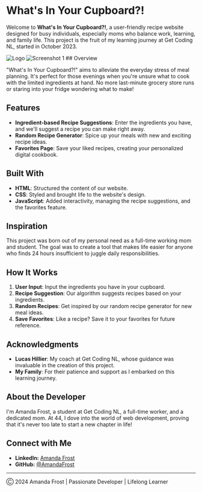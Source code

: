 # What's In Your Cupboard?!

<!-- ![Logo](images/logo.png) -->

Welcome to **What's In Your Cupboard?!**, a user-friendly recipe website designed for busy individuals, especially moms who balance work, learning, and family life. This project is the fruit of my learning journey at Get Coding NL, started in October 2023.

<img src="![Logo](images/logo.png)" alt="Logo" width="200"/>
<img src="![Screenshot 1](images/sshot1.jpg)" alt="Screenshot 1" width="300"/>
## Overview

"What's In Your Cupboard?!" aims to alleviate the everyday stress of meal planning. It's perfect for those evenings when you're unsure what to cook with the limited ingredients at hand. No more last-minute grocery store runs or staring into your fridge wondering what to make!

## Features

- **Ingredient-based Recipe Suggestions**: Enter the ingredients you have, and we'll suggest a recipe you can make right away.
- **Random Recipe Generator**: Spice up your meals with new and exciting recipe ideas.
- **Favorites Page**: Save your liked recipes, creating your personalized digital cookbook.

## Built With

- **HTML**: Structured the content of our website.
- **CSS**: Styled and brought life to the website's design.
- **JavaScript**: Added interactivity, managing the recipe suggestions, and the favorites feature.

## Inspiration

This project was born out of my personal need as a full-time working mom and student. The goal was to create a tool that makes life easier for anyone who finds 24 hours insufficient to juggle daily responsibilities.

## How It Works

1. **User Input**: Input the ingredients you have in your cupboard.
2. **Recipe Suggestion**: Our algorithm suggests recipes based on your ingredients.
3. **Random Recipes**: Get inspired by our random recipe generator for new meal ideas.
4. **Save Favorites**: Like a recipe? Save it to your favorites for future reference.

## Acknowledgments

- **Lucas Hillier**: My coach at Get Coding NL, whose guidance was invaluable in the creation of this project.
- **My Family**: For their patience and support as I embarked on this learning journey.

## About the Developer

I'm Amanda Frost, a student at Get Coding NL, a full-time worker, and a dedicated mom. At 44, I dove into the world of web development, proving that it's never too late to start a new chapter in life!

## Connect with Me

- **LinkedIn:** [Amanda Frost](https://www.linkedin.com/in/amanda-frost-51833629a/)
- **GitHub:** [@AmandaFrost](https://github.com/Amandafrost79/Amandafrost79.git)

---

Ⓒ 2024 Amanda Frost | Passionate Developer | Lifelong Learner
